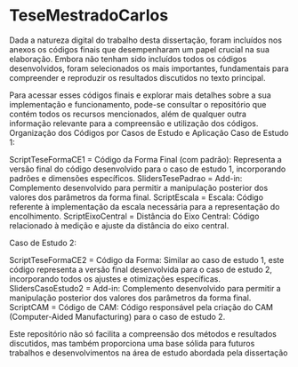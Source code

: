 # TeseMestradoCarlos
Dada a natureza digital do trabalho desta dissertação, foram incluídos nos anexos os códigos finais que desempenharam um papel crucial na sua elaboração. Embora não tenham sido incluídos todos os códigos desenvolvidos, foram selecionados os mais importantes, fundamentais para compreender e reproduzir os resultados discutidos no texto principal.

Para acessar esses códigos finais e explorar mais detalhes sobre a sua implementação e funcionamento, pode-se consultar o repositório que contém todos os recursos mencionados, além de qualquer outra informação relevante para a compreensão e utilização dos códigos.
Organização dos Códigos por Casos de Estudo e Aplicação
Caso de Estudo 1:

 ScriptTeseFormaCE1 = Código da Forma Final (com padrão):
        Representa a versão final do código desenvolvido para o caso de estudo 1, incorporando padrões e dimensões específicos.
 SlidersTesePadrao = Add-in:
        Complemento desenvolvido para permitir a manipulação posterior dos valores dos parâmetros da forma final.
 ScriptEscala = Escala:
        Código referente à implementação da escala necessária para a representação do encolhimento.
 ScriptEixoCentral =  Distância do Eixo Central:
        Código relacionado à medição e ajuste da distância do eixo central.

Caso de Estudo 2:

   ScriptTeseFormaCE2 = Código da Forma:
        Similar ao caso de estudo 1, este código representa a versão final desenvolvida para o caso de estudo 2, incorporando todos os ajustes e otimizações específicas.
    SlidersCasoEstudo2 = Add-in:
        Complemento desenvolvido para permitir a manipulação posterior dos valores dos parâmetros da forma final.
    ScriptCAM = Código de CAM:
        Código responsável pela criação do CAM (Computer-Aided Manufacturing) para o caso de estudo 2.


Este repositório não só facilita a compreensão dos métodos e resultados discutidos, mas também proporciona uma base sólida para futuros trabalhos e desenvolvimentos na área de estudo abordada pela dissertação
